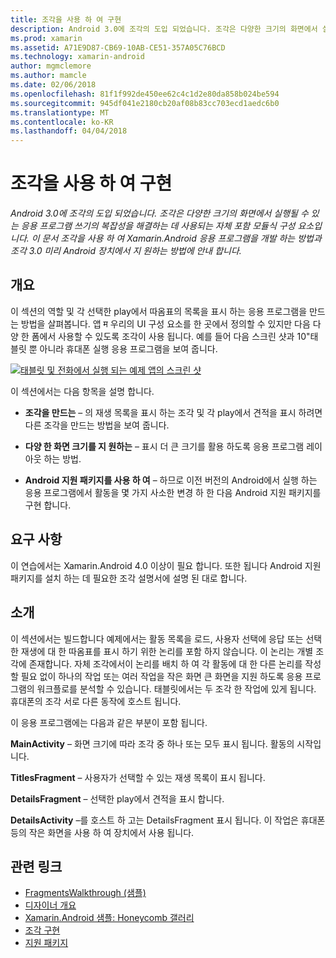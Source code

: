 ```yaml
---
title: 조각을 사용 하 여 구현
description: Android 3.0에 조각의 도입 되었습니다. 조각은 다양한 크기의 화면에서 실행될 수 있는 응용 프로그램 쓰기의 복잡성을 해결하는 데 사용되는 자체 포함 모듈식 구성 요소입니다. 이 문서 조각을 사용 하 여 Xamarin.Android 응용 프로그램을 개발 하는 방법과 조각 3.0 미리 Android 장치에서 지 원하는 방법에 안내 합니다.
ms.prod: xamarin
ms.assetid: A71E9D87-CB69-10AB-CE51-357A05C76BCD
ms.technology: xamarin-android
author: mgmclemore
ms.author: mamcle
ms.date: 02/06/2018
ms.openlocfilehash: 81f1f992de450ee62c4c1d2e80da858b024be594
ms.sourcegitcommit: 945df041e2180cb20af08b83cc703ecd1aedc6b0
ms.translationtype: MT
ms.contentlocale: ko-KR
ms.lasthandoff: 04/04/2018
---
```

# <a name="implementing-with-fragments"></a>조각을 사용 하 여 구현

_Android 3.0에 조각의 도입 되었습니다. 조각은 다양한 크기의 화면에서 실행될 수 있는 응용 프로그램 쓰기의 복잡성을 해결하는 데 사용되는 자체 포함 모듈식 구성 요소입니다. 이 문서 조각을 사용 하 여 Xamarin.Android 응용 프로그램을 개발 하는 방법과 조각 3.0 미리 Android 장치에서 지 원하는 방법에 안내 합니다._


## <a name="overview"></a>개요

이 섹션의 역할 및 각 선택한 play에서 따옴표의 목록을 표시 하는 응용 프로그램을 만드는 방법을 살펴봅니다. 앱 म 우리의 UI 구성 요소를 한 곳에서 정의할 수 있지만 다음 다양 한 폼에서 사용할 수 있도록 조각이 사용 됩니다. 예를 들어 다음 스크린 샷과 10"태블릿 뿐 아니라 휴대폰 실행 응용 프로그램을 보여 줍니다.

[![태블릿 및 전화에서 실행 되는 예제 앱의 스크린 샷](images/intro-screenshot-sml.png)](images/intro-screenshot.png#lightbox)

이 섹션에서는 다음 항목을 설명 합니다.

- **조각을 만드는** &ndash; 의 재생 목록을 표시 하는 조각 및 각 play에서 견적을 표시 하려면 다른 조각을 만드는 방법을 보여 줍니다.

- **다양 한 화면 크기를 지 원하는** &ndash; 표시 더 큰 크기를 활용 하도록 응용 프로그램 레이아웃 하는 방법.

- **Android 지원 패키지를 사용 하 여** &ndash; 하므로 이전 버전의 Android에서 실행 하는 응용 프로그램에서 활동을 몇 가지 사소한 변경 하 한 다음 Android 지원 패키지를 구현 합니다.


## <a name="requirements"></a>요구 사항

이 연습에서는 Xamarin.Android 4.0 이상이 필요 합니다. 또한 됩니다 Android 지원 패키지를 설치 하는 데 필요한 조각 설명서에 설명 된 대로 합니다.


## <a name="introduction"></a>소개

이 섹션에서는 빌드합니다 예제에서는 활동 목록을 로드, 사용자 선택에 응답 또는 선택한 재생에 대 한 따옴표를 표시 하기 위한 논리를 포함 하지 않습니다. 이 논리는 개별 조각에 존재합니다.
자체 조각에서이 논리를 배치 하 여 각 활동에 대 한 다른 논리를 작성할 필요 없이 하나의 작업 또는 여러 작업을 작은 화면 큰 화면을 지원 하도록 응용 프로그램의 워크플로를 분석할 수 있습니다. 태블릿에서는 두 조각 한 작업에 있게 됩니다. 휴대폰의 조각 서로 다른 동작에 호스트 됩니다.

이 응용 프로그램에는 다음과 같은 부분이 포함 됩니다.

 **MainActivity** – 화면 크기에 따라 조각 중 하나 또는 모두 표시 됩니다. 활동의 시작입니다.

 **TitlesFragment** – 사용자가 선택할 수 있는 재생 목록이 표시 됩니다.

 **DetailsFragment** – 선택한 play에서 견적을 표시 합니다.

 **DetailsActivity** –를 호스트 하 고는 DetailsFragment 표시 됩니다.
이 작업은 휴대폰 등의 작은 화면을 사용 하 여 장치에서 사용 됩니다.



## <a name="related-links"></a>관련 링크

- [FragmentsWalkthrough (샘플)](https://developer.xamarin.com/samples/monodroid/FragmentsWalkthrough/)
- [디자이너 개요](~/android/user-interface/android-designer/index.md)
- [Xamarin.Android 샘플: Honeycomb 갤러리](https://developer.xamarin.com/samples/HoneycombGallery/)
- [조각 구현](http://developer.android.com/guide/topics/fundamentals/fragments.html)
- [지원 패키지](http://developer.android.com/sdk/compatibility-library.html)

